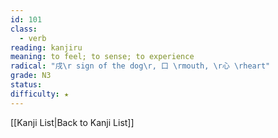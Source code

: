 ```yaml
---
id: 101
class:
  - verb
reading: kanjiru
meaning: to feel; to sense; to experience
radical: "戌\r sign of the dog\r, 口 \rmouth, \r心 \rheart"
grade: N3
status:
difficulty: ★
---
```

[[Kanji List|Back to Kanji List]]